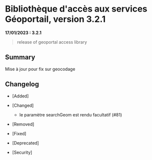 # Bibliothèque d'accès aux services Géoportail, version 3.2.1

**17/01/2023 : 3.2.1**

> release of geoportal access library

## Summary

Mise à jour pour fix sur geocodage

## Changelog

* [Added]

* [Changed]

    - le paramètre searchGeom est rendu facultatif (#81)

* [Removed]

* [Fixed]

* [Deprecated]

* [Security]

